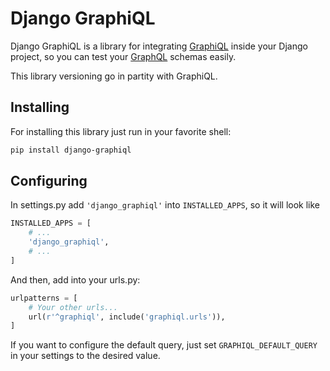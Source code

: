 # Django GraphiQL

Django GraphiQL is a library for integrating [GraphiQL](https://github.com/graphql/graphiql) inside your Django project, so you can test your [GraphQL](https://github.com/graphql-python/graphql-core) schemas easily.

This library versioning go in partity with GraphiQL.

## Installing

For installing this library just run in your favorite shell:

```bash
pip install django-graphiql
```

## Configuring

In settings.py add `'django_graphiql'` into `INSTALLED_APPS`, so it will look like

```python
INSTALLED_APPS = [
    # ...
    'django_graphiql',
    # ...
]
```

And then, add into your urls.py:

```python
urlpatterns = [
    # Your other urls...
    url(r'^graphiql', include('graphiql.urls')),
]
```

If you want to configure the default query, just set `GRAPHIQL_DEFAULT_QUERY` in your settings
to the desired value.

